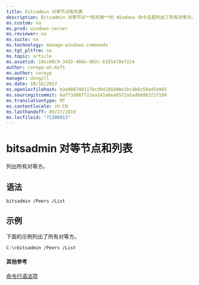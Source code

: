 ```yaml
---
title: bitsadmin 对等节点和列表
description: Bitsadmin 对等节点**和列表**的 Windows 命令主题列出了所有对等方。
ms.custom: na
ms.prod: windows-server
ms.reviewer: na
ms.suite: na
ms.technology: manage-windows-commands
ms.tgt_pltfrm: na
ms.topic: article
ms.assetid: 18ec60c9-34d2-466e-982c-6165478ef224
author: coreyp-at-msft
ms.author: coreyp
manager: dongill
ms.date: 10/16/2017
ms.openlocfilehash: b3e088740117bcd94105d80e1bc4b6c59ad5e965
ms.sourcegitcommit: 6aff3d88ff22ea141a6ea6572a5ad8dd6321f199
ms.translationtype: MT
ms.contentlocale: zh-CN
ms.lasthandoff: 09/27/2019
ms.locfileid: "71380913"
---
```

# <a name="bitsadmin-peers-and-list"></a>bitsadmin 对等节点和列表



列出所有对等方。

## <a name="syntax"></a>语法

```
bitsadmin /Peers /List 
```

## <a name="BKMK_examples"></a>示例

下面的示例列出了所有对等方。
```
C:\>bitsadmin /Peers /List
```

#### <a name="additional-references"></a>其他参考

[命令行语法项](command-line-syntax-key.md)
